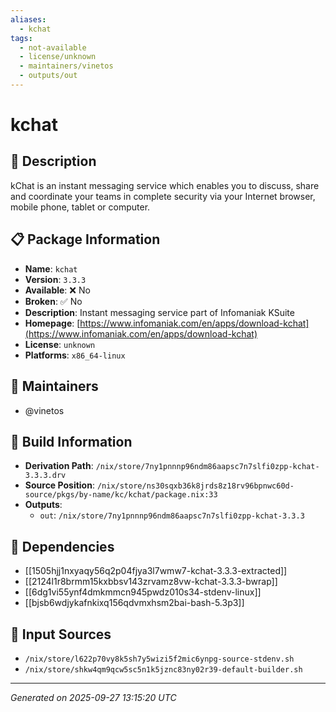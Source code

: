 ```yaml
---
aliases:
  - kchat
tags:
  - not-available
  - license/unknown
  - maintainers/vinetos
  - outputs/out
---
```


# kchat

## 📝 Description

kChat is an instant messaging service which enables you to discuss, share and coordinate your teams in complete
security via your Internet browser, mobile phone, tablet or computer.


## 📋 Package Information

- **Name**: `kchat`
- **Version**: `3.3.3`
- **Available**: ❌ No
- **Broken**: ✅ No
- **Description**: Instant messaging service part of Infomaniak KSuite
- **Homepage**: [https://www.infomaniak.com/en/apps/download-kchat](https://www.infomaniak.com/en/apps/download-kchat)
- **License**: `unknown`
- **Platforms**: `x86_64-linux`
## 👥 Maintainers

- @vinetos


## 🔧 Build Information

- **Derivation Path**: `/nix/store/7ny1pnnnp96ndm86aapsc7n7slfi0zpp-kchat-3.3.3.drv`
- **Source Position**: `/nix/store/ns30sqxb36k8jrds8z18rv96bpnwc60d-source/pkgs/by-name/kc/kchat/package.nix:33`
- **Outputs**:
  - `out`:  `/nix/store/7ny1pnnnp96ndm86aapsc7n7slfi0zpp-kchat-3.3.3`

## 🔗 Dependencies

- [[1505hjj1nxyaqy56q2p04fjya3l7wmw7-kchat-3.3.3-extracted]]
- [[2124l1r8brmm15kxbbsv143zrvamz8vw-kchat-3.3.3-bwrap]]
- [[6dg1vi55ynf4dmkmmcn945pwdz010s34-stdenv-linux]]
- [[bjsb6wdjykafnkixq156qdvmxhsm2bai-bash-5.3p3]]

## 📁 Input Sources

- `/nix/store/l622p70vy8k5sh7y5wizi5f2mic6ynpg-source-stdenv.sh`
- `/nix/store/shkw4qm9qcw5sc5n1k5jznc83ny02r39-default-builder.sh`

---
*Generated on 2025-09-27 13:15:20 UTC*
